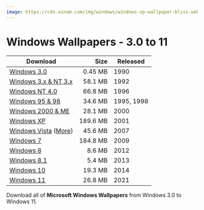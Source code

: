 ```yaml
---
image: https://cdn.oinam.com/img/windows/windows-xp-wallpaper-bliss.webp
---
```


# Windows Wallpapers - 3.0 to 11

| Download | Size | Released |
| -------- | ---: | -------- |
| [Windows 3.0](https://archives.oinam.com/windows-wallpaper/windows-3.zip)                                                                   |  0.45 MB | 1990       |
| [Windows 3.x & NT 3.x](https://archives.oinam.com/windows-wallpaper/windows-3x-nt-3x.zip)                                                   |  58.1 MB | 1992       |
| [Windows NT 4.0](https://archives.oinam.com/windows-wallpaper/windows-nt-4.zip)                                                             |  66.8 MB | 1996       |
| [Windows 95 & 98](https://archives.oinam.com/windows-wallpaper/windows-95-98.zip)                                                           |  34.6 MB | 1995, 1998 |
| [Windows 2000 & ME](https://archives.oinam.com/windows-wallpaper/windows-2000-me.zip)                                                       |  28.1 MB | 2000       |
| [Windows XP](https://archives.oinam.com/windows-wallpaper/windows-xp.zip)                                                                   | 189.6 MB | 2001       |
| [Windows Vista](https://archives.oinam.com/windows-wallpaper/windows-vista.zip) ([More](/2006/microsoft-windows-vista-wallpapers/)) |  45.6 MB | 2007       |
| [Windows 7](https://archives.oinam.com/windows-wallpaper/windows-7.zip)                                                                     | 184.8 MB | 2009       |
| [Windows 8](https://archives.oinam.com/windows-wallpaper/windows-8.zip)                                                                     |   8.6 MB | 2012       |
| [Windows 8.1](https://archives.oinam.com/windows-wallpaper/windows-8.1.zip)                                                                 |   5.4 MB | 2013       |
| [Windows 10](https://archives.oinam.com/windows-wallpaper/windows-10.zip)                                                                   |  19.3 MB | 2014       |
| [Windows 11](https://archives.oinam.com/windows-wallpaper/windows-11.zip)                                                                   |  26.8 MB | 2021       |

Download all of **Microsoft Windows Wallpapers** from Windows 3.0 to Windows 11.